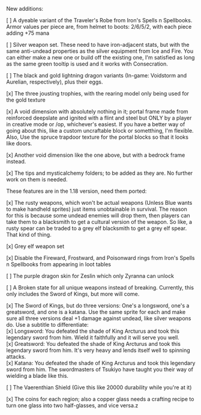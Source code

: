 New additions:

[ ] A dyeable variant of the Traveler's Robe from Iron's Spells n Spellbooks. Armor values per piece are, from helmet to boots: 2/6/5/2, with each piece adding +75 mana

[ ] Silver weapon set. These need to have iron-adjacent stats, but with the same anti-undead properties as the silver equipment from Ice and Fire. You can either make a new one or build off the existing one, I'm satisfied as long as the same green tooltip is used and it works with Consecration.

[ ] The black and gold lightning dragon variants (In-game: Voidstorm and Aurelian, respectively), plus their eggs.

[x] The three jousting trophies, with the rearing model only being used for the gold texture

[x] A void dimension with absolutely nothing in it; portal frame made from reinforced deepslate and ignited with a flint and steel but ONLY by a player in creative mode or /op, whichever's easiest. If you have a better way of going about this, like a custom uncraftable block or sometthing, I'm flexible. Also, Use the spruce trapdoor texture for the portal blocks so that it looks like doors.

[x] Another void dimension like the one above, but with a bedrock frame instead.

[x] The tips and mysticalchemy folders; to be added as they are. No further work on them is needed.

These features are in the 1.18 version, need them ported:

[x] The rusty weapons, which won't be actual weapons (Unless Blue wants to make handheld sprites) just items unobtainable in survival. The reason for this is because some undead enemies will drop them, then players can take them to a blacksmith to get a cultural version of the weapon. So like, a rusty spear can be traded to a grey elf blacksmith to get a grey elf spear. That kind of thing.

[x] Grey elf weapon set

[x] Disable the Fireward, Frostward, and Poisonward rings from Iron's Spells n Spellbooks from appearing in loot tables

[ ] The purple dragon skin for Zeslin which only Zyranna can unlock

[ ] A Broken state for all unique weapons instead of breaking. Currently, this only includes the Sword of Kings, but more will come.

[x] The Sword of Kings, but do three versions: One's a longsword, one's a greatsword, and one is a katana. Use the same sprite for each and make sure all three versions deal +1 damage against undead, like silver weapons do. Use a subtitle to differentiate:  
    [x] Longsword: You defeated the shade of King Arcturus and took this legendary sword from him. Wield it faithfully and it will serve you well.  
    [x] Greatsword:  You defeated the shade of King Arcturus and took this legendary sword from him. It's very heavy and lends itself well to spinning attacks.  
    [x] Katana: You defeated the shade of King Arcturus and took this legendary sword from him. The swordmasters of Tsukiyo have taught you their way of wielding a blade like this.  

[ ] The Vaerenthian Shield (Give this like 20000 durability while you're at it)

[x] The coins for each region; also a copper glass needs a crafting recipe to turn one glass into two half-glasses, and vice versa.z